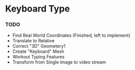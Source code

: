 # Keyboard Type


### TODO
- Find Real World Coordinates (Finished, left to implement)
- Translate to Relative
- Correct "3D" Geometery1
- Create "Keyboard" Mesh
- Workout Typing Features
- Transform from Single image to video stream